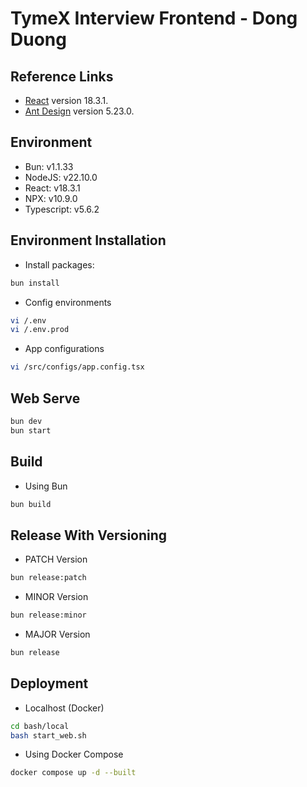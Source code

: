 # TymeX Interview Frontend - Dong Duong

## Reference Links

* [React](https://react.dev/) version 18.3.1.
* [Ant Design](https://ant.design/) version 5.23.0.

## Environment

* Bun: v1.1.33
* NodeJS: v22.10.0
* React: v18.3.1
* NPX: v10.9.0
* Typescript: v5.6.2

## Environment Installation

* Install packages:

```bash
bun install
```

* Config environments

```bash
vi /.env
vi /.env.prod
```

* App configurations

```bash
vi /src/configs/app.config.tsx
```

## Web Serve

```bash
bun dev
bun start
```

## Build

* Using Bun

```bash
bun build
```

## Release With Versioning

* PATCH Version

```bash
bun release:patch
```

* MINOR Version

```bash
bun release:minor
```

* MAJOR Version

```bash
bun release
```

## Deployment

* Localhost (Docker)

```bash
cd bash/local
bash start_web.sh
```

* Using Docker Compose

```bash
docker compose up -d --built
```

